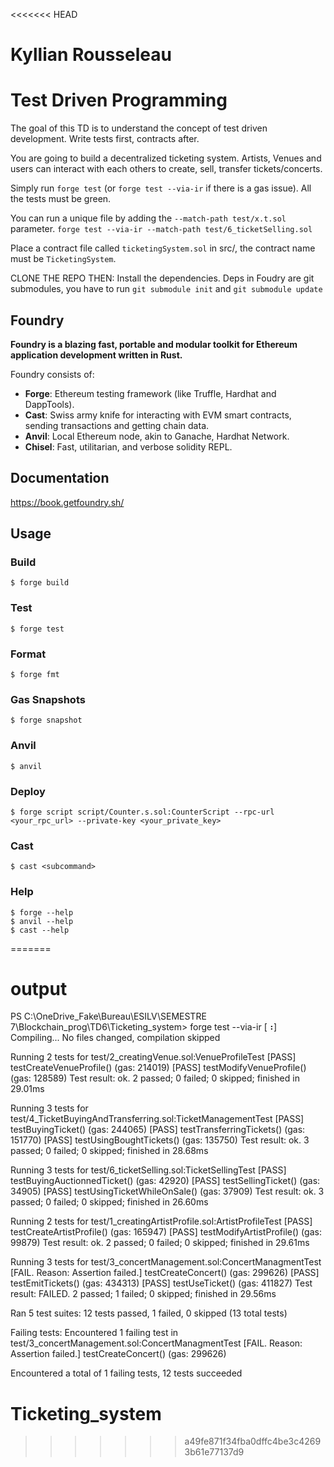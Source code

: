 <<<<<<< HEAD 
# Kyllian Rousseleau
# Test Driven Programming

The goal of this TD is to understand the concept of test driven development. Write tests first, contracts after.

You are going to build a decentralized ticketing system.
Artists, Venues and users can interact with each others to create, sell, transfer tickets/concerts.

Simply run `forge test` (or `forge test --via-ir` if there is a gas issue). All the tests must be green.

You can run a unique file by adding the `--match-path test/x.t.sol` parameter.
`forge test --via-ir --match-path test/6_ticketSelling.sol`

Place a contract file called `ticketingSystem.sol` in src/, the contract name must be `TicketingSystem`.

CLONE THE REPO THEN:
Install the dependencies. Deps in Foudry are git submodules, you have to run `git submodule init` and `git submodule update`


## Foundry

**Foundry is a blazing fast, portable and modular toolkit for Ethereum application development written in Rust.**

Foundry consists of:

- **Forge**: Ethereum testing framework (like Truffle, Hardhat and DappTools).
- **Cast**: Swiss army knife for interacting with EVM smart contracts, sending transactions and getting chain data.
- **Anvil**: Local Ethereum node, akin to Ganache, Hardhat Network.
- **Chisel**: Fast, utilitarian, and verbose solidity REPL.

## Documentation

https://book.getfoundry.sh/

## Usage

### Build

```shell
$ forge build
```

### Test

```shell
$ forge test
```

### Format

```shell
$ forge fmt
```

### Gas Snapshots

```shell
$ forge snapshot
```

### Anvil

```shell
$ anvil
```

### Deploy

```shell
$ forge script script/Counter.s.sol:CounterScript --rpc-url <your_rpc_url> --private-key <your_private_key>
```

### Cast

```shell
$ cast <subcommand>
```

### Help

```shell
$ forge --help
$ anvil --help
$ cast --help
```
=======

# output

PS C:\OneDrive_Fake\Bureau\ESILV\SEMESTRE 7\Blockchain_prog\TD6\Ticketing_system> forge test --via-ir
[⠰] Compiling...
No files changed, compilation skipped

Running 2 tests for test/2_creatingVenue.sol:VenueProfileTest
[PASS] testCreateVenueProfile() (gas: 214019)
[PASS] testModifyVenueProfile() (gas: 128589)
Test result: ok. 2 passed; 0 failed; 0 skipped; finished in 29.01ms

Running 3 tests for test/4_TicketBuyingAndTransferring.sol:TicketManagementTest
[PASS] testBuyingTicket() (gas: 244065)
[PASS] testTransferringTickets() (gas: 151770)
[PASS] testUsingBoughtTickets() (gas: 135750)
Test result: ok. 3 passed; 0 failed; 0 skipped; finished in 28.68ms

Running 3 tests for test/6_ticketSelling.sol:TicketSellingTest
[PASS] testBuyingAuctionnedTicket() (gas: 42920)
[PASS] testSellingTicket() (gas: 34905)
[PASS] testUsingTicketWhileOnSale() (gas: 37909)
Test result: ok. 3 passed; 0 failed; 0 skipped; finished in 26.60ms

Running 2 tests for test/1_creatingArtistProfile.sol:ArtistProfileTest
[PASS] testCreateArtistProfile() (gas: 165947)
[PASS] testModifyArtistProfile() (gas: 99879)
Test result: ok. 2 passed; 0 failed; 0 skipped; finished in 29.61ms

Running 3 tests for test/3_concertManagement.sol:ConcertManagmentTest
[FAIL. Reason: Assertion failed.] testCreateConcert() (gas: 299626)
[PASS] testEmitTickets() (gas: 434313)
[PASS] testUseTicket() (gas: 411827)
Test result: FAILED. 2 passed; 1 failed; 0 skipped; finished in 29.56ms

Ran 5 test suites: 12 tests passed, 1 failed, 0 skipped (13 total tests)

Failing tests:
Encountered 1 failing test in test/3_concertManagement.sol:ConcertManagmentTest
[FAIL. Reason: Assertion failed.] testCreateConcert() (gas: 299626)

Encountered a total of 1 failing tests, 12 tests succeeded
# Ticketing_system
>>>>>>> a49fe871f34fba0dffc4be3c42693b61e77137d9
